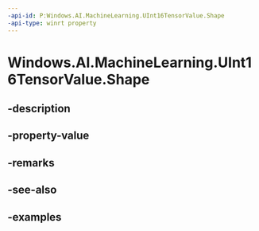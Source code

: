 ```yaml
---
-api-id: P:Windows.AI.MachineLearning.UInt16TensorValue.Shape
-api-type: winrt property
---
```


<!-- Property syntax.
public IVectorView<long> Shape { get; }
-->

# Windows.AI.MachineLearning.UInt16TensorValue.Shape

## -description

## -property-value

## -remarks

## -see-also

## -examples

